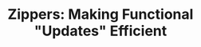 ---
title: ! 'Zippers: Making Functional "Updates" Efficient'
url: http://scienceblogs.com/goodmath/2010/01/13/zippers-making-functional-upda/
authors:
- Mark C. Chu-Carroll
type: article
tags:
- zippers
doHaskell-type: blog post
dohaskell-year: 2010
---